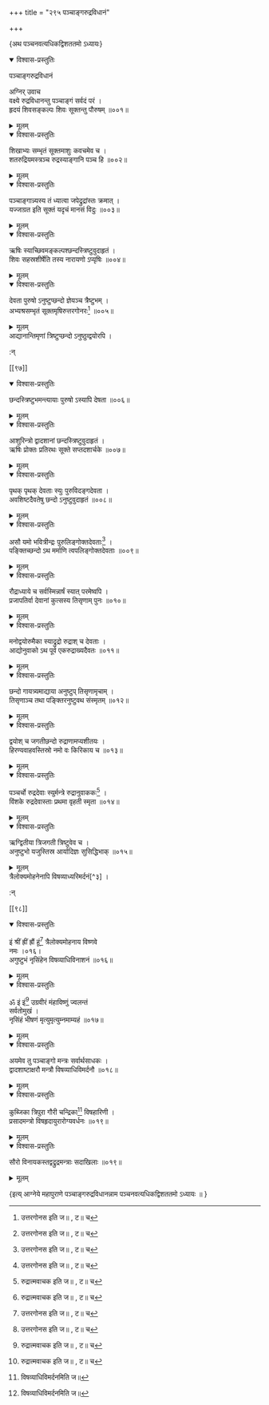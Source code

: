 +++
title = "२९५ पञ्चाङ्गरुद्रविधानं"

+++

\{अथ पञ्चनवत्यधिकद्विशततमो ऽध्यायः\}


<details open><summary>विश्वास-प्रस्तुतिः</summary>

पञ्चाङ्गरुद्रविधानं  
    
अग्निर् उवाच  
वक्ष्ये रुद्रविधानन्तु पञ्चाङ्गं सर्वदं परं   ।  
हृदयं शिवसङ्कल्पः शिवः सूक्तन्तु पौरुषम्   ॥००१॥
</details>

<details><summary>मूलम्</summary>

पञ्चाङ्गरुद्रविधानं  
    
अग्निर् उवाच  
वक्ष्ये रुद्रविधानन्तु पञ्चाङ्गं सर्वदं परं   ।  
हृदयं शिवसङ्कल्पः शिवः सूक्तन्तु पौरुषम्   ॥००१॥
</details>  

<details open><summary>विश्वास-प्रस्तुतिः</summary>

शिखाभ्यः सम्भृतं सूक्तमाशुः कवचमेव च   ।  
शतरुद्रियमस्त्रञ्च रुद्रस्याङ्गानि पञ्च हि ॥००२॥
</details>

<details><summary>मूलम्</summary>

शिखाभ्यः सम्भृतं सूक्तमाशुः कवचमेव च   ।  
शतरुद्रियमस्त्रञ्च रुद्रस्याङ्गानि पञ्च हि ॥००२॥
</details>  

<details open><summary>विश्वास-प्रस्तुतिः</summary>

पञ्चाङ्गान्न्यस्य तं ध्यात्वा जपेद्रुद्रांस्तः क्रमात्   ।  
यज्जाग्रत इति सूक्तं यदृचं मानसं विदुः ॥००३॥
</details>

<details><summary>मूलम्</summary>

पञ्चाङ्गान्न्यस्य तं ध्यात्वा जपेद्रुद्रांस्तः क्रमात्   ।  
यज्जाग्रत इति सूक्तं यदृचं मानसं विदुः ॥००३॥
</details>  

<details open><summary>विश्वास-प्रस्तुतिः</summary>

ऋषिः स्याच्छिवमङ्कल्पश्छन्दस्त्रिष्टुवुदाहृतं   ।  
शिवः सहस्रशीर्षेति तस्य नारायणो ऽप्यृषिः   ॥००४॥
</details>

<details><summary>मूलम्</summary>

ऋषिः स्याच्छिवमङ्कल्पश्छन्दस्त्रिष्टुवुदाहृतं   ।  
शिवः सहस्रशीर्षेति तस्य नारायणो ऽप्यृषिः   ॥००४॥
</details>  

<details open><summary>विश्वास-प्रस्तुतिः</summary>

देवता पुरुषो ऽनुष्टुप्छन्दो ज्ञेयञ्च त्रैष्टुभम्   ।  
अभ्यश्रसम्भृतं सूक्तमृषिरुत्तरगोनरः[^१]   ॥००५॥
</details>

<details><summary>मूलम्</summary>

देवता पुरुषो ऽनुष्टुप्छन्दो ज्ञेयञ्च त्रैष्टुभम्   ।  
अभ्यश्रसम्भृतं सूक्तमृषिरुत्तरगोनरः[^१]   ॥००५॥
</details>  
आद्यानान्तिमृणां त्रिष्टुप्छन्दो ऽनुष्ठुव्द्वयोरपि   ।  
    
:न्  
    
[^१]: उत्तरगोनस इति ज॥ , ट॥ च  

[[९७]]
    

<details open><summary>विश्वास-प्रस्तुतिः</summary>

छन्दस्त्रिष्टुभमन्त्यायाः पुरुषो ऽस्यापि देषता   ॥००६॥
</details>

<details><summary>मूलम्</summary>

छन्दस्त्रिष्टुभमन्त्यायाः पुरुषो ऽस्यापि देषता   ॥००६॥
</details>  

<details open><summary>विश्वास-प्रस्तुतिः</summary>

आशुरिन्त्रो द्वादशानां छन्दस्त्रिष्टुवुदाहृतं   ।  
ऋषिः प्रोक्तः प्रतिरथः सूक्ते सप्तदशार्चके   ॥००७॥
</details>

<details><summary>मूलम्</summary>

आशुरिन्त्रो द्वादशानां छन्दस्त्रिष्टुवुदाहृतं   ।  
ऋषिः प्रोक्तः प्रतिरथः सूक्ते सप्तदशार्चके   ॥००७॥
</details>  

<details open><summary>विश्वास-प्रस्तुतिः</summary>

पृथक् पृथक् देवताः स्युः पुरुविदङ्गदेवता   ।  
अवशिष्टदैवतेषु छन्दो ऽनुष्टुवुदाहृतं   ॥००८॥
</details>

<details><summary>मूलम्</summary>

पृथक् पृथक् देवताः स्युः पुरुविदङ्गदेवता   ।  
अवशिष्टदैवतेषु छन्दो ऽनुष्टुवुदाहृतं   ॥००८॥
</details>  

<details open><summary>विश्वास-प्रस्तुतिः</summary>

असौ यमो भवित्रीन्द्रः पुरुलिङ्गोक्तदेवताः[^१] ।  
पङ्क्तिच्छन्दो ऽथ मर्माणि त्वपलिङ्गोक्तदेवताः ॥००९॥
</details>

<details><summary>मूलम्</summary>

असौ यमो भवित्रीन्द्रः पुरुलिङ्गोक्तदेवताः[^१] ।  
पङ्क्तिच्छन्दो ऽथ मर्माणि त्वपलिङ्गोक्तदेवताः ॥००९॥
</details>  

<details open><summary>विश्वास-प्रस्तुतिः</summary>

रौद्राध्याये च सर्वस्मिन्नार्षं स्यात् परमेष्वपि   ।  
प्रजापतिर्वा देवानां कुत्सस्य तिसृणाम् पुनः ॥०१०॥
</details>

<details><summary>मूलम्</summary>

रौद्राध्याये च सर्वस्मिन्नार्षं स्यात् परमेष्वपि   ।  
प्रजापतिर्वा देवानां कुत्सस्य तिसृणाम् पुनः ॥०१०॥
</details>  

<details open><summary>विश्वास-प्रस्तुतिः</summary>

मनोद्वयोरुमैका स्याद्रुद्रो रुद्राश् च देवताः ।  
आद्योनुवाको ऽथ पूर्व एकरुद्राख्यदैवतः ॥०११॥
</details>

<details><summary>मूलम्</summary>

मनोद्वयोरुमैका स्याद्रुद्रो रुद्राश् च देवताः ।  
आद्योनुवाको ऽथ पूर्व एकरुद्राख्यदैवतः ॥०११॥
</details>  

<details open><summary>विश्वास-प्रस्तुतिः</summary>

छन्दो गायत्र्यमाद्याया अनुष्टुप् तिसृणामृचाम्   ।  
तिसृणाञ्च तथा पङ्क्तिरनुष्टुवथ संस्मृतम्   ॥०१२॥
</details>

<details><summary>मूलम्</summary>

छन्दो गायत्र्यमाद्याया अनुष्टुप् तिसृणामृचाम्   ।  
तिसृणाञ्च तथा पङ्क्तिरनुष्टुवथ संस्मृतम्   ॥०१२॥
</details>  

<details open><summary>विश्वास-प्रस्तुतिः</summary>

द्वयोश् च जगतीछन्दो रुद्राणामप्यशीतयः ।  
हिरण्यवाहवस्तिस्रो नमो वः किरिकाय च ॥०१३॥
</details>

<details><summary>मूलम्</summary>

द्वयोश् च जगतीछन्दो रुद्राणामप्यशीतयः ।  
हिरण्यवाहवस्तिस्रो नमो वः किरिकाय च ॥०१३॥
</details>  

<details open><summary>विश्वास-प्रस्तुतिः</summary>

पञ्चर्चो रुद्रदेवाः स्युर्मन्त्रे रुद्रानुवाककः[^२]   ।  
विंशके रुद्रदेवास्ताः प्रथमा वृहती स्मृता   ॥०१४॥
</details>

<details><summary>मूलम्</summary>

पञ्चर्चो रुद्रदेवाः स्युर्मन्त्रे रुद्रानुवाककः[^२]   ।  
विंशके रुद्रदेवास्ताः प्रथमा वृहती स्मृता   ॥०१४॥
</details>  

<details open><summary>विश्वास-प्रस्तुतिः</summary>

ऋग्द्वितीया त्रिजगती त्रिष्टुवेव च ।  
अनुष्टुभो यजुस्तिस्र आर्यादिज्ञः सुसिद्धिभाक् ॥०१५॥
</details>

<details><summary>मूलम्</summary>

ऋग्द्वितीया त्रिजगती त्रिष्टुवेव च ।  
अनुष्टुभो यजुस्तिस्र आर्यादिज्ञः सुसिद्धिभाक् ॥०१५॥
</details>  
त्रैलोक्यमोहनेनापि विषव्याध्यरिमर्दनं[^३] ।  
    
:न्  
    
[^१]: भवित्रीति त्रिष्टुब् लिङ्गोक्तदेवतेति ख॥  
    
[^२]: रुद्रात्मवाचक इति ज॥ , ट॥ च  
    
[^३]: विषव्याधिविमर्दनमिति ज॥  

[[९८]]
    

<details open><summary>विश्वास-प्रस्तुतिः</summary>

इं श्रीं ह्रीं ह्रौं हूं[^१] त्रैलोक्यमोहनाय विष्णवे  
नमः ।०१६।  
अगुष्टुभं नृसिंहेन विषव्याधिविनाशनं   ॥०१६॥
</details>

<details><summary>मूलम्</summary>

इं श्रीं ह्रीं ह्रौं हूं[^१] त्रैलोक्यमोहनाय विष्णवे  
नमः ।०१६।  
अगुष्टुभं नृसिंहेन विषव्याधिविनाशनं   ॥०१६॥
</details>  

<details open><summary>विश्वास-प्रस्तुतिः</summary>

ॐ इं इं[^२] उग्रवीरं मंहाविष्णुं ज्वलन्तं  
सर्वतोमुखं ।  
नृसिंहं भीषणं मृत्युमृत्युम्नमाम्यहं   ॥०१७॥
</details>

<details><summary>मूलम्</summary>

ॐ इं इं[^२] उग्रवीरं मंहाविष्णुं ज्वलन्तं  
सर्वतोमुखं ।  
नृसिंहं भीषणं मृत्युमृत्युम्नमाम्यहं   ॥०१७॥
</details>  

<details open><summary>विश्वास-प्रस्तुतिः</summary>

अयमेव तु पञ्चाङ्गो मन्त्रः सर्वार्थसाधकः ।  
द्वादशाष्टाक्षरौ मन्त्रौ विषव्याधिविमर्दनौ   ॥०१८॥
</details>

<details><summary>मूलम्</summary>

अयमेव तु पञ्चाङ्गो मन्त्रः सर्वार्थसाधकः ।  
द्वादशाष्टाक्षरौ मन्त्रौ विषव्याधिविमर्दनौ   ॥०१८॥
</details>  

<details open><summary>विश्वास-प्रस्तुतिः</summary>

कुब्जिका त्रिपुरा गौरी चन्द्रिका[^३] विषहारिणी ।  
प्रसादमन्त्रो विषहृदायुरारोग्यवर्धनः ॥०१९॥
</details>

<details><summary>मूलम्</summary>

कुब्जिका त्रिपुरा गौरी चन्द्रिका[^३] विषहारिणी ।  
प्रसादमन्त्रो विषहृदायुरारोग्यवर्धनः ॥०१९॥
</details>  

<details open><summary>विश्वास-प्रस्तुतिः</summary>

सौरो विनायकस्तद्वद्रुद्रमन्त्राः सदाखिलाः ॥०१९॥
</details>

<details><summary>मूलम्</summary>

सौरो विनायकस्तद्वद्रुद्रमन्त्राः सदाखिलाः ॥०१९॥
</details>  
    
\{इत्य् आग्नेये महापुराणे पञ्चाङ्गरुद्रविधानन्नाम पञ्चनवत्यधिकद्विशततमो ऽध्यायः ॥  }
    